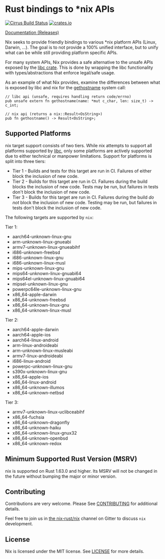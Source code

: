 # Rust bindings to *nix APIs

[![Cirrus Build Status](https://api.cirrus-ci.com/github/nix-rust/nix.svg)](https://cirrus-ci.com/github/nix-rust/nix)
[![crates.io](https://img.shields.io/crates/v/nix.svg)](https://crates.io/crates/nix)

[Documentation (Releases)](https://docs.rs/nix/)

Nix seeks to provide friendly bindings to various *nix platform APIs (Linux, Darwin,
...). The goal is to not provide a 100% unified interface, but to unify
what can be while still providing platform specific APIs.

For many system APIs, Nix provides a safe alternative to the unsafe APIs
exposed by the [libc crate](https://github.com/rust-lang/libc).  This is done by
wrapping the libc functionality with types/abstractions that enforce legal/safe
usage.


As an example of what Nix provides, examine the differences between what is
exposed by libc and nix for the
[gethostname](https://man7.org/linux/man-pages/man2/gethostname.2.html) system
call:

```rust,ignore
// libc api (unsafe, requires handling return code/errno)
pub unsafe extern fn gethostname(name: *mut c_char, len: size_t) -> c_int;

// nix api (returns a nix::Result<OsString>)
pub fn gethostname() -> Result<OsString>;
```

## Supported Platforms

nix target support consists of two tiers. While nix attempts to support all
platforms supported by [libc](https://github.com/rust-lang/libc), only some
platforms are actively supported due to either technical or manpower
limitations. Support for platforms is split into three tiers:

  * Tier 1 - Builds and tests for this target are run in CI. Failures of either
             block the inclusion of new code.
  * Tier 2 - Builds for this target are run in CI. Failures during the build
             blocks the inclusion of new code. Tests may be run, but failures
             in tests don't block the inclusion of new code.
  * Tier 3 - Builds for this target are run in CI. Failures during the build
             *do not* block the inclusion of new code. Testing may be run, but
             failures in tests don't block the inclusion of new code.

The following targets are supported by `nix`:

Tier 1:
  * aarch64-unknown-linux-gnu
  * arm-unknown-linux-gnueabi
  * armv7-unknown-linux-gnueabihf
  * i686-unknown-freebsd
  * i686-unknown-linux-gnu
  * i686-unknown-linux-musl
  * mips-unknown-linux-gnu
  * mips64-unknown-linux-gnuabi64
  * mips64el-unknown-linux-gnuabi64
  * mipsel-unknown-linux-gnu
  * powerpc64le-unknown-linux-gnu
  * x86_64-apple-darwin
  * x86_64-unknown-freebsd
  * x86_64-unknown-linux-gnu
  * x86_64-unknown-linux-musl

Tier 2:
  * aarch64-apple-darwin
  * aarch64-apple-ios
  * aarch64-linux-android
  * arm-linux-androideabi
  * arm-unknown-linux-musleabi
  * armv7-linux-androideabi
  * i686-linux-android
  * powerpc-unknown-linux-gnu
  * s390x-unknown-linux-gnu
  * x86_64-apple-ios
  * x86_64-linux-android
  * x86_64-unknown-illumos
  * x86_64-unknown-netbsd

Tier 3:
  * armv7-unknown-linux-uclibceabihf
  * x86_64-fuchsia
  * x86_64-unknown-dragonfly
  * x86_64-unknown-haiku
  * x86_64-unknown-linux-gnux32
  * x86_64-unknown-openbsd
  * x86_64-unknown-redox

## Minimum Supported Rust Version (MSRV)

nix is supported on Rust 1.63.0 and higher.  Its MSRV will not be
changed in the future without bumping the major or minor version.

## Contributing

Contributions are very welcome.  Please See [CONTRIBUTING](CONTRIBUTING.md) for
additional details.

Feel free to join us in [the nix-rust/nix](https://gitter.im/nix-rust/nix) channel on Gitter to
discuss `nix` development.

## License

Nix is licensed under the MIT license.  See [LICENSE](LICENSE) for more details.
